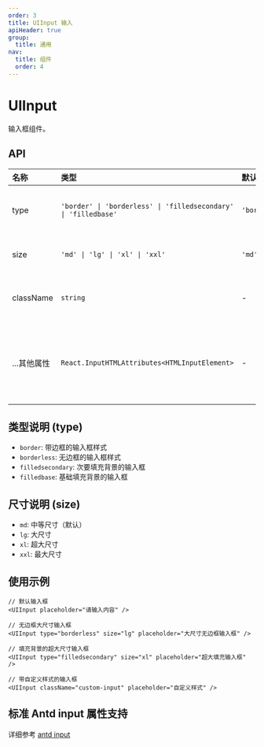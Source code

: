 ```yaml
---
order: 3
title: UIInput 输入
apiHeader: true
group:
  title: 通用
nav:
  title: 组件
  order: 4
---
```


# UIInput

输入框组件。

<code src="./example/demo1.tsx"></code>

## API

| 名称 | 类型 | 默认值 | 描述 |
| :--- | :--- | :--- | :--- |
| type | `'border' \| 'borderless' \| 'filledsecondary' \| 'filledbase'` | `'border'` | 输入框样式类型 |
| size | `'md' \| 'lg' \| 'xl' \| 'xxl'` | `'md'` | 输入框尺寸 |
| className | `string` | - | 自定义 CSS 类名 |
| ...其他属性 | `React.InputHTMLAttributes<HTMLInputElement>` | - | 支持所有标准的 input HTML 属性 |

## 类型说明 (type)

- `border`: 带边框的输入框样式
- `borderless`: 无边框的输入框样式
- `filledsecondary`: 次要填充背景的输入框
- `filledbase`: 基础填充背景的输入框

## 尺寸说明 (size)

- `md`: 中等尺寸（默认）
- `lg`: 大尺寸
- `xl`: 超大尺寸
- `xxl`: 最大尺寸

## 使用示例

```tsx | pure
// 默认输入框
<UIInput placeholder="请输入内容" />

// 无边框大尺寸输入框
<UIInput type="borderless" size="lg" placeholder="大尺寸无边框输入框" />

// 填充背景的超大尺寸输入框
<UIInput type="filledsecondary" size="xl" placeholder="超大填充输入框" />

// 带自定义样式的输入框
<UIInput className="custom-input" placeholder="自定义样式" />
```

## 标准 Antd input 属性支持

详细参考 [antd input](https://ant-design.antgroup.com/components/input-cn?theme=light#api)
